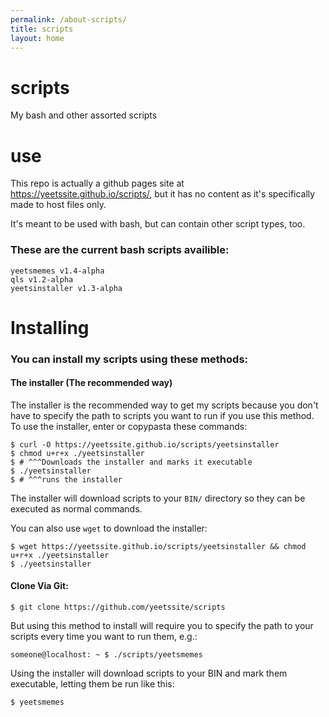 ```yaml
---
permalink: /about-scripts/
title: scripts
layout: home
---
```

# scripts  
My bash and other assorted scripts

# use  
This repo is actually a github pages site at https://yeetssite.github.io/scripts/, but it has no content as it's specifically made to host files only.

It's meant to be used with bash, but can contain other script types, too.

### These are the current bash scripts availible:  

`yeetsmemes v1.4-alpha`   
`qls v1.2-alpha`  
`yeetsinstaller v1.3-alpha`  

# Installing

### You can install my scripts using these methods:

#### The installer (The recommended way)

The installer is the recommended way to get my scripts because you don't have to specify the path to scripts you want to run if you use this method.  
To use the installer, enter or copypasta these commands: 

    $ curl -O https://yeetssite.github.io/scripts/yeetsinstaller
    $ chmod u+r+x ./yeetsinstaller 
    $ # ^^^Downloads the installer and marks it executable
    $ ./yeetsinstaller 
    $ # ^^^runs the installer
    

The installer will download scripts to your `BIN/` directory so they can be executed as normal commands.

You can also use `wget` to download the installer:

    $ wget https://yeetssite.github.io/scripts/yeetsinstaller && chmod u+r+x ./yeetsinstaller
    $ ./yeetsinstaller

#### Clone Via Git:

    $ git clone https://github.com/yeetssite/scripts

But using this method to install will require you to specify the path to your scripts every time you want to run them, e.g.:

    someone@localhost: ~ $ ./scripts/yeetsmemes

Using the installer will download scripts to your BIN and mark them executable, letting them be run like this:

    $ yeetsmemes



